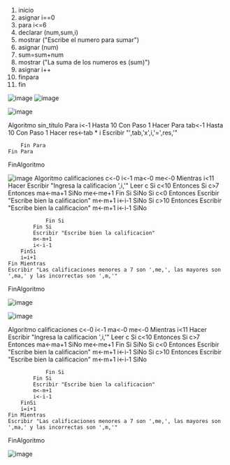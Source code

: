 1. inicio
2. asignar i==0
3. para i<=6
4. declarar (num,sum,i)
5. mostrar ("Escribe el numero para sumar")
6. asignar (num)
7. sum=sum+num
8. mostrar ("La suma de los numeros es (sum)")
9. asignar i++
10. finpara
11. fin

![image](https://user-images.githubusercontent.com/68087383/164778337-04725b7b-06ae-4cb9-ba3b-8308aeb0a5af.png)
![image](https://user-images.githubusercontent.com/68087383/164777240-23e7c7ea-8d74-4b09-9382-9891184b69e6.png)

![image](https://user-images.githubusercontent.com/68087383/164781473-c9f33ca3-48e0-48af-8f4e-31a2e0a00cbc.png)

Algoritmo sin_titulo
	Para i<-1 Hasta 10 Con Paso 1 Hacer
		Para tab<-1 Hasta 10 Con Paso 1 Hacer
			res<-tab * i
			Escribir "',tab,'x',i,'=',res,'" 
			
		Fin Para
	Fin Para
FinAlgoritmo


![image](https://user-images.githubusercontent.com/68087383/165593492-65f8a330-3eea-4e37-b8cb-a7bafd2e7783.png)
Algoritmo calificaciones 
	c<-0
	i<-1
	ma<-0
	me<-0
	Mientras i<11 Hacer
		Escribir "Ingresa la calificacion ',i,'"
		Leer c
		Si c<10 Entonces
			Si c>7 Entonces
				ma<-ma+1
			SiNo
				me<-me+1
			Fin Si
		SiNo
			Si c<0 Entonces
				Escribir "Escribe bien la calificacion"
				m<-m+1
				i<-i-1
			SiNo
				Si c>10 Entonces
					Escribir "Escribe bien la calificacion"
					m<-m+1
					i<-i-1
				SiNo
					
				Fin Si
			Fin Si
			Escribir "Escribe bien la calificacion"
			m<-m+1
			i<-i-1
		FinSi
		i=i+1
	Fin Mientras
	Escribir "Las calificaciones menores a 7 son ',me,', las mayores son ',ma,' y las incorrectas son ',m,'"
	
FinAlgoritmo

![image](https://user-images.githubusercontent.com/68087383/165590561-085a66a0-54d8-4f70-b46b-aecb590edd3f.png)

![image](https://user-images.githubusercontent.com/68087383/165596956-c907d8e6-a174-43f9-acde-0ef61c6c860a.png)

Algoritmo calificaciones 
	c<-0
	i<-1
	ma<-0
	me<-0
	Mientras i<11 Hacer
		Escribir "Ingresa la calificacion ',i,'"
		Leer c
		Si c<10 Entonces
			Si c>7 Entonces
				ma<-ma+1
			SiNo
				me<-me+1
			Fin Si
		SiNo
			Si c<0 Entonces
				Escribir "Escribe bien la calificacion"
				m<-m+1
				i<-i-1
			SiNo
				Si c>10 Entonces
					Escribir "Escribe bien la calificacion"
					m<-m+1
					i<-i-1
				SiNo
					
				Fin Si
			Fin Si
			Escribir "Escribe bien la calificacion"
			m<-m+1
			i<-i-1
		FinSi
		i=i+1
	Fin Mientras
	Escribir "Las calificaciones menores a 7 son ',me,', las mayores son ',ma,' y las incorrectas son ',m,'"
	
FinAlgoritmo

![image](https://user-images.githubusercontent.com/68087383/165597036-61f209f6-d141-4bc0-b0ed-b4f562c5d7fc.png)

